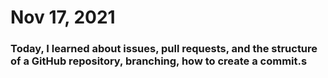 # Nov 17, 2021

### Today, I learned about issues, pull requests, and the structure of a GitHub repository, branching, how to create a commit.s

